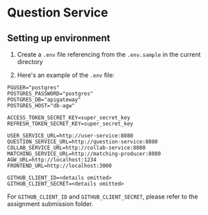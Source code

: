 # Question Service

## Setting up environment

1. Create a `.env` file referencing from the `.env.sample` in the current directory

2. Here's an example of the `.env` file:

```
PGUSER="postgres"
POSTGRES_PASSWORD="postgres"
POSTGRES_DB="apigateway"
POSTGRES_HOST="db-agw"

ACCESS_TOKEN_SECRET_KEY=super_secret_key
REFRESH_TOKEN_SECRET_KEY=super_secret_key

USER_SERVICE_URL=http://user-service:8080
QUESTION_SERVICE_URL=http://question-service:8080
COLLAB_SERVICE_URL=http://collab-service:8080
MATCHING_SERVICE_URL=http://matching-producer:8080
AGW_URL=http://localhost:1234
FRONTEND_URL=http://localhost:3000

GITHUB_CLIENT_ID=<details omitted>
GITHUB_CLIENT_SECRET=<details omitted>
```

For `GITHUB_CLIENT_ID` and `GITHUB_CLIENT_SECRET`, please refer to the assignment submission folder.
